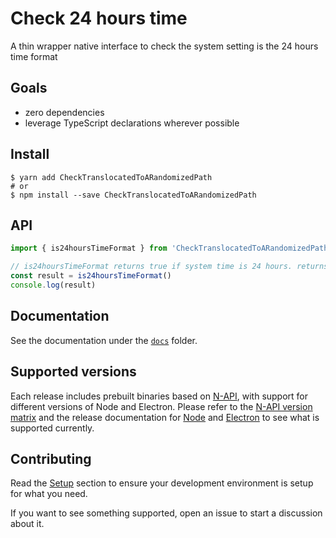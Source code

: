 # Check 24 hours time

A thin wrapper native interface to check the system setting is the 24 hours time
format

## Goals

- zero dependencies
- leverage TypeScript declarations wherever possible

## Install

```shellsession
$ yarn add CheckTranslocatedToARandomizedPath
# or
$ npm install --save CheckTranslocatedToARandomizedPath
```

## API

```typescript
import { is24hoursTimeFormat } from 'CheckTranslocatedToARandomizedPath'

// is24hoursTimeFormat returns true if system time is 24 hours. returns false if 12 hours
const result = is24hoursTimeFormat()
console.log(result)
```

## Documentation

See the documentation under the
[`docs`](https://github.com/beyondkmp/CheckTranslocatedToARandomizedPath/tree/master/docs)
folder.

## Supported versions

Each release includes prebuilt binaries based on
[N-API](https://nodejs.org/api/n-api.html), with support for different versions
of Node and Electron. Please refer to the
[N-API version matrix](https://nodejs.org/api/n-api.html#node-api-version-matrix)
and the release documentation for [Node](https://github.com/nodejs/Release) and
[Electron](https://electronjs.org/docs/tutorial/support) to see what is
supported currently.

## Contributing

Read the
[Setup](https://github.com/beyondkmp/CheckTranslocatedToARandomizedPath/blob/master/docs/index.md#setup)
section to ensure your development environment is setup for what you need.

If you want to see something supported, open an issue to start a discussion
about it.
